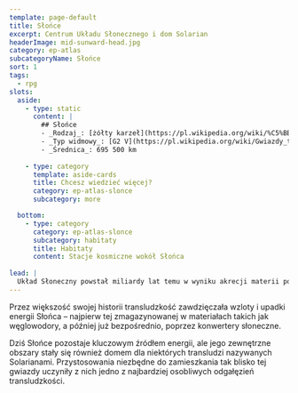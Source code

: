 ```yaml
---
template: page-default
title: Słońce
excerpt: Centrum Układu Słonecznego i dom Solarian
headerImage: mid-sunward-head.jpg
category: ep-atlas
subcategoryName: Słońce
sort: 1
tags: 
  - rpg
slots:
  aside:
    - type: static
      content: |
        ## Słońce
        - _Rodzaj_: [żółty karzeł](https://pl.wikipedia.org/wiki/%C5%BB%C3%B3%C5%82ty_karze%C5%82)
        - _Typ widmowy_: [G2 V](https://pl.wikipedia.org/wiki/Gwiazdy_typu_widmowego_G)
        - _Średnica_: 695 500 km
        
    - type: category
      template: aside-cards
      title: Chcesz wiedzieć więcej?
      category: ep-atlas-slonce
      subcategory: more

  bottom:
    - type: category
      category: ep-atlas-slonce
      subcategory: habitaty
      title: Habitaty
      content: Stacje kosmiczne wokół Słońca
      
lead: |
  Układ Słoneczny powstał miliardy lat temu w wyniku akrecji materii pozostałej po uformowaniu jego gwiazdy – Sol, czyli Słońca. Od tamtej pory wszystkie obiekty w promieniu dwóch lat świetlnych pozostają z nim związane grawitacyjnie, a ich przeszłość i teraźniejszość są ukształtowane przez relację z tym ciałem niebieskim. Słońce to jasna gwiazda typu G2 ciągu głównego – teoretycznie po gorącej stronie spektrum gwiazd zdolnych podtrzymać życie.
---
```

Przez większość swojej historii transludzkość zawdzięczała wzloty i upadki energii Słońca – najpierw tej zmagazynowanej w materiałach takich jak węglowodory, a później już bezpośrednio, poprzez konwertery słoneczne. 

Dziś Słońce pozostaje kluczowym źródłem energii, ale jego zewnętrzne obszary stały się również domem dla niektórych transludzi nazywanych Solarianami. Przystosowania niezbędne do zamieszkania tak blisko tej gwiazdy uczyniły z nich jedno z najbardziej osobliwych odgałęzień transludzkości.
